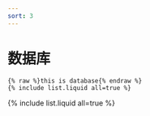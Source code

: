 ```yaml
---
sort: 3
---
```

# 数据库

```
{% raw %}this is database{% endraw %}
{% include list.liquid all=true %}
```

{% include list.liquid all=true %}

